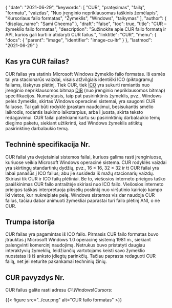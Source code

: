 {
  "date": "2021-06-29",
  "keywords": [
"CUR",
"pratęsimas",
"failą",
"formatu",
"vaizdas",
"Nuo įrenginio nepriklausomas taškinis žemėlapis",
"Kursoriaus failo formatas",
"Žymeklis",
"Windows",
"taikymas"
],
  "author": {
    "display_name": "Sami Cheema"
},
  "draft": "false",
  "toc": true,
  "title": "CUR – žymeklio failo formatas",
  "description": "Sužinokite apie CUR failo formatą ir API, kurios gali kurti ir atidaryti CUR failus.",
  "linktitle": "CUR",
  "menu": {
    "docs": {
      "parent": "image",
      "identifier": "image-cu-ltr"
}
},
  "lastmod": "2021-06-29"
}

## Kas yra CUR failas? ##

CUR failas yra statinis Microsoft Windows žymeklio failo formatas. Iš esmės tai yra stacionarūs vaizdai, visais atžvilgiais identiški ICO (piktogramų) failams, išskyrus plėtinį. Tiek CUR, tiek [ICO](/image/ico/) yra sukurti remiantis nuo įrenginio nepriklausomos bitmap [DIB](/image/dib/) (nuo įrenginio nepriklausomos bitmap) specifikacijos. Numatytasis, taip pat pasirinktinis žymeklis, pvz., Windows pelės žymeklis, skirtas Windows operacinei sistemai, yra saugomi CUR failuose. Tai gali būti rodyklė įprastam naudojimui, besisukantis smėlio laikrodis, rodantis laukimo laikotarpius, arba I juosta, skirta teksto redagavimui. CUR failai pateikiami kartu su pasirinktinių darbalaukio temų diegimo paketu, siekiant užtikrinti, kad Windows žymeklis atitiktų pasirinktinę darbalaukio temą.

## Techninė specifikacija Nr.

CUR failai yra dvejetainiai sistemos failai, kuriuos galima rasti įrenginiuose, kuriuose veikia Microsoft Windows operacinė sistema. CUR rodyklės vaizdai yra skirtingų standartinių dydžių, pvz., 16 × 16, 32 × 32 ir tt CUR failai yra labai panašūs į ICO failus; abu jie susideda iš mažų stacionarių vaizdų. Skiriasi tik CUR ir ICO failų plėtiniai. Be to, viešosios interneto prieigos taško paaiškinimas CUR failo antraštėje skiriasi nuo ICO failo. Viešosios interneto prieigos taškas interpretuoja pikselių poslinkį nuo viršutinio kairiojo kampo iki vietos, kur nukreipiate pelę. Windows sistemos vis dar naudoja CUR failus, tačiau dabar animuoti žymekliai paprastai turi failo plėtinį ANI, o ne CUR.

## Trumpa istorija ##

CUR failas yra pagamintas iš ICO failo. Pirmasis CUR failo formatas buvo įtrauktas į Microsoft Windows 1.0 operacinę sistemą 1981 m., siekiant palengvinti komercinį naudojimą. Netrukus buvo pristatyti daugiau interaktyvių žymeklių, leidžiančių vartotojams keisti savo žymeklio nuostatas iš iš anksto įdiegtų parinkčių. Tačiau paprasta redaguoti CUR failą, net jei neturite pakankamai techninių žinių.


## CUR pavyzdys Nr.

CUR failus galite rasti adresu *C:\Windows\Cursors*:

{{< figure src="../cur.png" alt="CUR failo formatas" >}}

